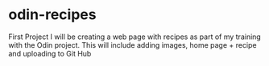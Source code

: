 # odin-recipes
First Project
I will be creating a web page with recipes as part of my training with the Odin project. This will include adding images, home page + recipe and uploading to Git Hub